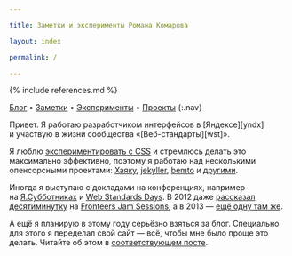 ```yaml
---

title: Заметки и эксперименты Романа Комарова

layout: index

permalink: /

---
```


{% include references.md %}

[Блог](blog/) • [Заметки](issues/) • [Эксперименты](fun/) • [Проекты](projects/)
{:.nav}

Привет. Я работаю разработчиком интерфейсов в [Яндексе][yndx] и участвую в жизни сообщества «[Веб-стандарты][wst]».


Я люблю [экспериментировать с CSS](fun/) и стремлюсь делать это максимально эффективно, поэтому я работаю над несколькими опенсорсными проектами: [Хаяку](http://hayakubundle.com), [jekyller](gh:shower/jekyller), [bemto](gh:kizu/bemto) и [другими](gh:kizu?tab=repositories).

Иногда я выступаю с докладами на конференциях, например на [Я.Субботниках](https://tech.yandex.ru/people/377/) и [Web Standards Days](http://webstandardsdays.ru). В 2012 даже [рассказал десятиминутку](http://vimeo.com/51897358) на [Fronteers Jam Sessions](http://fronteers.nl/congres/2012/jam-session), а в 2013 — [ещё одну там же](https://fronteers.nl/congres/2013/jam-session/dont-look-into-the-source).

А ещё я планирую в этому году серьёзно взяться за блог. Специально для этого я переделал свой сайт — всё, чтобы мне было проще это делать. Читайте об этом в [соответствующем посте](:restart).
